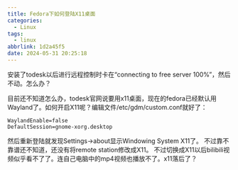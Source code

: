 ```yaml
---
title: Fedora下如何登陆X11桌面
categories:
  - Linux
tags:
  - linux
abbrlink: 1d2a45f5
date: 2024-05-31 20:25:18
---
```

  安装了todesk以后进行远程控制时卡在“connecting to free server 100%”，然后不动。怎么办？
<!--less-->
  目前还不知道怎么办，todesk官网说要用x11桌面，现在的fedora已经默认用Wayland了。如何开启X11呢？编辑文件/etc/gdm/custom.conf就好了：
```
WaylandEnable=false
DefaultSession=gnome-xorg.desktop
```
  然后重新登陆就发现Settings->about显示Windowing System X11了。
不过靠不靠谱还不知道，还没有将remote station修改成X11。
  不过切换成X11以后bilibili视频似乎看不了了。连自己电脑中的mp4视频也播放不了。x11落后了？
